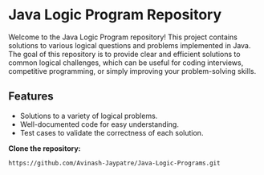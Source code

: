 

# Java Logic Program Repository

Welcome to the Java Logic Program repository! This project contains solutions to various logical questions and problems implemented in Java. The goal of this repository is to provide clear and efficient solutions to common logical challenges, which can be useful for coding interviews, competitive programming, or simply improving your problem-solving skills.

## Features

- Solutions to a variety of logical problems.
- Well-documented code for easy understanding.
- Test cases to validate the correctness of each solution.

 **Clone the repository:**
   ```bash
   https://github.com/Avinash-Jaypatre/Java-Logic-Programs.git
